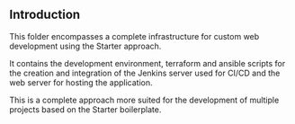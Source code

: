 ## Introduction
This folder encompasses a complete infrastructure for custom web development using the Starter approach.

It contains the development environment, terraform and ansible scripts for the creation and integration of the Jenkins server used for CI/CD and the web server for hosting the application.

This is a complete approach more suited for the development of multiple projects based on the Starter boilerplate.